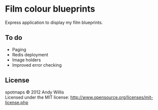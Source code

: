 # Film colour blueprints

Express application to display my film blueprints.

## To do

* Paging
* Redis deployment
* Image holders
* Improved error checking

## License
spotmaps &copy; 2012 Andy Willis  
Licensed under the MIT license: http://www.opensource.org/licenses/mit-license.php